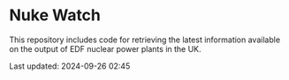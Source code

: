 # Nuke Watch

This repository includes code for retrieving the latest information available on the output of EDF nuclear power plants in the UK.

Last updated: 2024-09-26 02:45